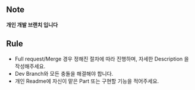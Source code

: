 ## Note
**개인 개발 브랜치 입니다**

## Rule
- Full request/Merge 경우 정해진 절차에 따라 진행하며, 자세한 Description 을 작성해주세요.
- Dev Branch와 모든 충돌을 해결해야 합니다.
- 개인 Readme에 자신이 맡은 Part 또는 구현할 기능을 적어주세요.
